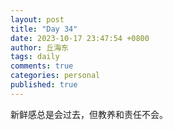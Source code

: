 ```yaml
---
layout: post
title: "Day 34"
date: 2023-10-17 23:47:54 +0800
author: 丘海东 
tags: daily
comments: true
categories: personal
published: true
---
```

新鲜感总是会过去，但教养和责任不会。
